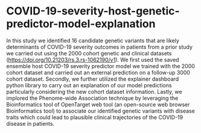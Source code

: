 # COVID-19-severity-host-genetic-predictor-model-explanation
In this study we identified 16 candidate genetic variants that are likely determinants of COVID-19 severity outcomes in patients from a prior study we carried out using 
the 2000 cohort genetic and clinical datasets (https://doi.org/10.21203/rs.3.rs-1062190/v1). We first used the saved ensemble host COVID-19 severity predictor model 
we trained with the 2000 cohort dataset and carried out an external prediction on a follow-up 3000 cohort dataset. 
Secondly, we further utilized the explainer dashboard python library to carry out an explanation of our model predictions particularly considering the new cohort 
dataset information. Lastly, we implored the Phenome-wide Association technique by leveraging the Bioinformatics tool of OpenTarget web tool (an open-source web
browser Bioinformatics tool) to associate our identified genetic variants with disease traits which could lead to plausible clinical trajectories of the COVID-19 disease 
in patients.
